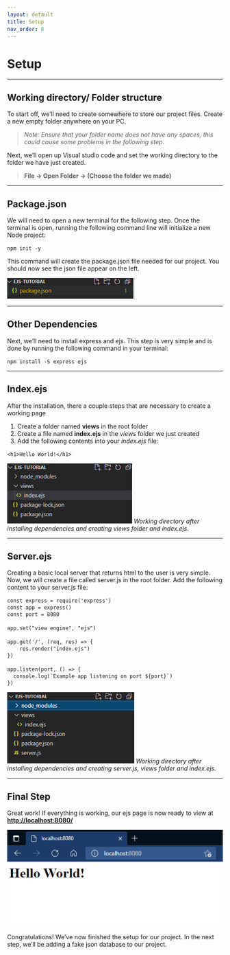 ```yaml
---
layout: default
title: Setup
nav_order: 8
---
```


# Setup
- - - -

## Working directory/ Folder structure 

To start off, we’ll need to create somewhere to store our project files. Create a new empty folder anywhere on your PC.

> *Note: Ensure that your folder name does not have any spaces, this could cause some problems in the following step.*

Next, we’ll open up Visual studio code and set the working directory to the folder we have just created.

> **File -> Open Folder -> (Choose the folder we made)**

- - - -

## Package.json

We will need to open a new terminal for the following step. Once the terminal is open, running the following command line will initialize a new Node project: 
```
npm init -y
```

This command will create the package.json file needed for our project. You should now see the json file appear on the left. 

![package.json file](./assets/images/package.png)

- - - -

## Other Dependencies

Next, we’ll need to install express and ejs. This step is very simple and is done by running the following command in your terminal:
```
npm install -S express ejs
```

- - - -

## Index.ejs

After the installation, there a couple steps that are necessary to create a working page
1. Create a folder named **views** in the root folder
2. Create a file named **index.ejs** in the *views* folder we just created
3. Add the following contents into your *index.ejs* file:
```
<h1>Hello World!</h1>
```

![Working directory after installing dependencies and creating views folder and index.ejs.](./assets/images/directory.png)
*Working directory after installing dependencies and creating views folder and index.ejs.*

- - - -

## Server.ejs

Creating a basic local server that returns html to the user is very simple. Now, we will create a file called server.js in the root folder. Add the following content to your server.js file: 

```
const express = require('express')
const app = express()
const port = 8080
 
app.set("view engine", "ejs")
 
app.get('/', (req, res) => {
    res.render("index.ejs")
})
 
app.listen(port, () => {
  console.log(`Example app listening on port ${port}`)
})
```

![Working directory after installing dependencies and creating server.js, views folder and index.ejs.](./assets/images/finalDirectory.png)
*Working directory after installing dependencies and creating server.js, views folder and index.ejs.*

- - - -

## Final Step

Great work! If everything is working, our ejs page is now ready to view at [**http://localhost:8080/**](http://localhost:8080/)

![image of web browser displaying index.ejs](./assets/images/helloWorld.png)

Congratulations! We’ve now finished the setup for our project. In the next step, we’ll be adding a fake json database to our project. 